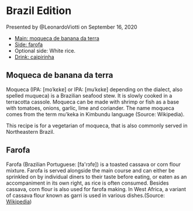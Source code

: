 # Brazil Edition

Presented by @LeonardoViotti on 
September 16, 2020

- [Main: moqueca de banana da terra](./)
- [Side: farofa](./farofa.md)
- Optional side: White rice.
- [Drink: caipirinha](./caipirinha.md)

## Moqueca de banana da terra

Moqueca (IPA: [moˈkɛkɐ] or IPA: [muˈkɛkɐ] depending on the dialect, also spelled muqueca) is a Brazilian seafood stew. It is slowly cooked in a terracotta cassole. Moqueca can be made with shrimp or fish as a base with tomatoes, onions, garlic, lime and coriander. The name moqueca comes from the term mu'keka in Kimbundu language (Source: Wikipedia).

This recipe is for a vegetarian of moqueca, that is also commonly served in Northeastern Brazil.

## Farofa

Farofa (Brazilian Portuguese: [fa'ɾɔfɐ]) is a toasted cassava or corn flour mixture. 
Farofa is served alongside the main course and can either be sprinkled on by individual diners to their taste before eating, 
or eaten as an accompaniment in its own right, as rice is often consumed. Besides cassava, corn flour is also used for farofa making.
In West Africa, a variant of cassava flour known as garri is used in various dishes.(Source: [Wikipedia](https://en.wikipedia.org/wiki/Farofa))
